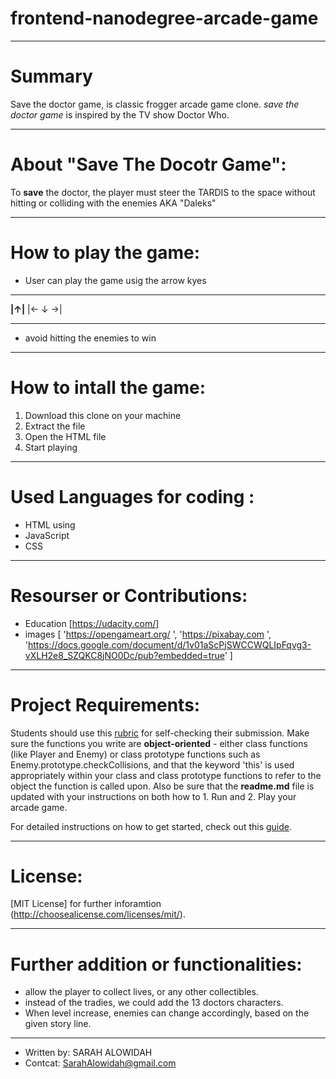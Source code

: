 # frontend-nanodegree-arcade-game 
_______________________________________

# Summary
Save the doctor game, is classic frogger arcade game clone. 
_save the doctor game_ is inspired by the TV show Doctor Who.
_______________________________________

# About "Save The Docotr Game":
To **save** the doctor, the player must steer the TARDIS to the space without hitting or colliding with the enemies AKA "Daleks"
_______________________________________

# How to play the game:
- User can play the game usig the arrow kyes
___________
__|↑|__ 
|← ↓ →|
 __________
- avoid hitting the enemies to win
_______________________________________

# How to intall the game:
1. Download this clone on your machine
2. Extract the file 
3. Open the HTML file
4. Start playing
_______________________________________

# Used Languages for coding :
- HTML using <canvas>
- JavaScript
- CSS
_______________________________________

# Resourser or Contributions:
- Education [https://udacity.com/]
- images [ 'https://opengameart.org/ ',
		   'https://pixabay.com ', 
		   'https://docs.google.com/document/d/1v01aScPjSWCCWQLIpFqvg3-vXLH2e8_SZQKC8jNO0Dc/pub?embedded=true' ]

_______________________________________

# Project Requirements:
Students should use this [rubric](https://review.udacity.com/#!/projects/2696458597/rubric) for self-checking their submission. Make sure the functions you write are **object-oriented** - either class functions (like Player and Enemy) or class prototype functions such as Enemy.prototype.checkCollisions, and that the keyword 'this' is used appropriately within your class and class prototype functions to refer to the object the function is called upon. Also be sure that the **readme.md** file is updated with your instructions on both how to 1. Run and 2. Play your arcade game.

For detailed instructions on how to get started, check out this [guide](https://docs.google.com/document/d/1v01aScPjSWCCWQLIpFqvg3-vXLH2e8_SZQKC8jNO0Dc/pub?embedded=true).
_______________________________________

# License:
[MIT License] for further inforamtion (http://choosealicense.com/licenses/mit/).
_______________________________________

# Further addition or functionalities:

 * allow the player to collect lives, or any other collectibles.
 * instead of the tradies, we could add the 13 doctors characters.
 * When level increase, enemies can change accordingly, based on the given story line.
_______________________________________

- Written by: SARAH ALOWIDAH
- Contcat: SarahAlowidah@gmail.com
